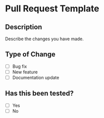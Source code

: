 # Pull Request Template

## Description
Describe the changes you have made.

## Type of Change
- [ ] Bug fix
- [ ] New feature
- [ ] Documentation update

## Has this been tested?
- [ ] Yes
- [ ] No
